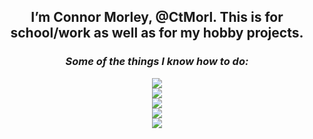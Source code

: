 <!---
h1eroGlyph/h1eroGlyph is a ✨ special ✨ repository because its `README.md` (this file) appears on your GitHub profile.
You can click the Preview link to take a look at your changes.
--->

<h2 align = "center"><b>
  I’m Connor Morley, @CtMorl. This is for school/work as well as for my hobby projects.
  </b></h2>
  <h3 align = "center"><i>
  Some of the things I know how to do:
  </i></h3>
<p align = "center">
  <a href="https://skillicons.dev">
    <img src="https://skillicons.dev/icons?i=html,css,js,php,jquery"/>
    <br>
    <img src="https://skillicons.dev/icons?i=java,python"/>
    <br>
    <img src="https://skillicons.dev/icons?i=bash,git"/>
    <br>
    <img src="https://skillicons.dev/icons?i=discord,bots,github,gitlab"/>
    <br>
    <img src="https://skillicons.dev/icons?i=linux,raspberrypi,vim,latex"/>
  </a>
</p>
